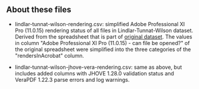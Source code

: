 ## About these files

- lindlar-tunnat-wilson-rendering.csv: simplified Adobe Professional XI Pro (11.0.15) rendering status of all files in Lindlar-Tunnat-Wilson dataset. Derived from the spreadsheet that is part of [original dataset](https://www.radar-service.eu/radar/en/dataset/JtlOdwQquZWDqQdq). The values in column "Adobe Professional XI Pro (11.0.15) - can file be opened?" of the original spreadsheet were simplified into the three categories of the "rendersInAcrobat" column.

- lindlar-tunnat-wilson-jhove-vera-rendering.csv: same as above, but includes added columns with JHOVE 1.28.0 validation status and VeraPDF 1.22.3 parse errors and log warnings.

